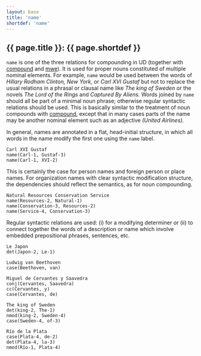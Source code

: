 ```yaml
---
layout: base
title: 'name'
shortdef: 'name'
---
```


## {{ page.title }}: {{ page.shortdef }}

`name` is one of the three relations for compounding in UD (together
with [compound]() and [mwe]()).
It is used for proper nouns constituted of multiple nominal
elements. For example, `name` would be used between the words of
_Hillary Rodham Clinton, New York,_ or _Carl XVI Gustaf_ but not to
replace the usual relations in a phrasal or clausal name like _The
king of Sweden_ or the novels _The Lord of the Rings_ and _Captured By
Aliens._
Words joined by `name` should all be part of a minimal noun phrase;
otherwise regular syntactic relations should be used.  This is
basically similar to the treatment of noun compounds with
[compound](), except that in many cases parts of the name may be
another nominal element such as an adjective _(United Airlines)._

In general, names are annotated in a flat, head-initial structure, in
which all words in the name modify the first one using the `name`
label.

~~~ sdparse
Carl XVI Gustaf
name(Carl-1, Gustaf-3)
name(Carl-1, XVI-2)
~~~

This is certainly the case for person names and foreign person or place names.
For organization names with clear syntactic modification structure, the dependencies should reflect the semantics, as for noun compounding.

~~~ sdparse
Natural Resources Conservation Service
name(Resources-2, Natural-1)
name(Conservation-3, Resources-2)
name(Service-4, Conservation-3)
~~~

Regular syntactic relations are used:
(i) for a modifying determiner or
(ii) to connect together the words of a description or name which involve embedded prepositional phrases, sentences, etc.

~~~ sdparse
Le Japon
det(Japon-2, Le-1)
~~~

~~~ sdparse
Ludwig van Beethoven
case(Beethoven, van)
~~~

~~~ sdparse
Miguel de Cervantes y Saavedra
conj(Cervantes, Saavedra)
cc(Cervantes, y)
case(Cervantes, de)
~~~

~~~ sdparse
The king of Sweden
det(king-2, The-1)
nmod(king-2, Sweden-4)
case(Sweden-4, of-3)
~~~

~~~ sdparse
Río de la Plata
case(Plata-4, de-2)
det(Plata-4, la-3)
nmod(Río-1, Plata-4)
~~~
